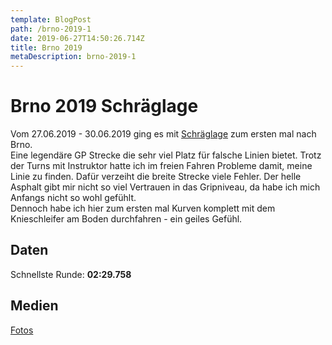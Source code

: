 ```yaml
---
template: BlogPost
path: /brno-2019-1
date: 2019-06-27T14:50:26.714Z
title: Brno 2019
metaDescription: brno-2019-1
---
```

# Brno 2019 Schräglage

Vom 27.06.2019 - 30.06.2019 ging es mit [Schräglage](https://ringtraining.de/) zum ersten mal nach Brno.  
Eine legendäre GP Strecke die sehr viel Platz für falsche Linien bietet. Trotz der Turns mit Instruktor hatte ich im freien Fahren Probleme damit, meine Linie zu finden. Dafür verzeiht die breite Strecke viele Fehler. Der helle Asphalt gibt mir nicht so viel Vertrauen in das Gripniveau, da habe ich mich Anfangs nicht so wohl gefühlt.  
Dennoch habe ich hier zum ersten mal Kurven komplett mit dem Knieschleifer am Boden durchfahren - ein geiles Gefühl.

## Daten
Schnellste Runde: **02:29.758**  

## Medien
[Fotos](https://www.instagram.com/p/BzWLLa5ljjv/?utm_source=ig_web_copy_link)
